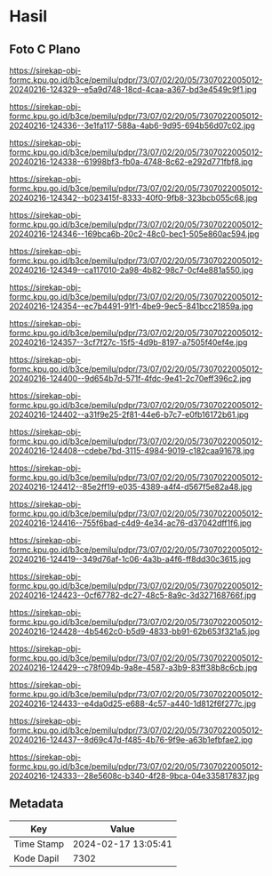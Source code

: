 # Hasil

## Foto C Plano

https://sirekap-obj-formc.kpu.go.id/b3ce/pemilu/pdpr/73/07/02/20/05/7307022005012-20240216-124329--e5a9d748-18cd-4caa-a367-bd3e4549c9f1.jpg

https://sirekap-obj-formc.kpu.go.id/b3ce/pemilu/pdpr/73/07/02/20/05/7307022005012-20240216-124336--3e1fa117-588a-4ab6-9d95-694b56d07c02.jpg

https://sirekap-obj-formc.kpu.go.id/b3ce/pemilu/pdpr/73/07/02/20/05/7307022005012-20240216-124338--61998bf3-fb0a-4748-8c62-e292d771fbf8.jpg

https://sirekap-obj-formc.kpu.go.id/b3ce/pemilu/pdpr/73/07/02/20/05/7307022005012-20240216-124342--b023415f-8333-40f0-9fb8-323bcb055c68.jpg

https://sirekap-obj-formc.kpu.go.id/b3ce/pemilu/pdpr/73/07/02/20/05/7307022005012-20240216-124346--169bca6b-20c2-48c0-bec1-505e860ac594.jpg

https://sirekap-obj-formc.kpu.go.id/b3ce/pemilu/pdpr/73/07/02/20/05/7307022005012-20240216-124349--ca117010-2a98-4b82-98c7-0cf4e881a550.jpg

https://sirekap-obj-formc.kpu.go.id/b3ce/pemilu/pdpr/73/07/02/20/05/7307022005012-20240216-124354--ec7b4491-91f1-4be9-9ec5-841bcc21859a.jpg

https://sirekap-obj-formc.kpu.go.id/b3ce/pemilu/pdpr/73/07/02/20/05/7307022005012-20240216-124357--3cf7f27c-15f5-4d9b-8197-a7505f40ef4e.jpg

https://sirekap-obj-formc.kpu.go.id/b3ce/pemilu/pdpr/73/07/02/20/05/7307022005012-20240216-124400--9d654b7d-571f-4fdc-9e41-2c70eff396c2.jpg

https://sirekap-obj-formc.kpu.go.id/b3ce/pemilu/pdpr/73/07/02/20/05/7307022005012-20240216-124402--a31f9e25-2f81-44e6-b7c7-e0fb16172b61.jpg

https://sirekap-obj-formc.kpu.go.id/b3ce/pemilu/pdpr/73/07/02/20/05/7307022005012-20240216-124408--cdebe7bd-3115-4984-9019-c182caa91678.jpg

https://sirekap-obj-formc.kpu.go.id/b3ce/pemilu/pdpr/73/07/02/20/05/7307022005012-20240216-124412--85e2ff19-e035-4389-a4f4-d567f5e82a48.jpg

https://sirekap-obj-formc.kpu.go.id/b3ce/pemilu/pdpr/73/07/02/20/05/7307022005012-20240216-124416--755f6bad-c4d9-4e34-ac76-d37042dff1f6.jpg

https://sirekap-obj-formc.kpu.go.id/b3ce/pemilu/pdpr/73/07/02/20/05/7307022005012-20240216-124419--349d76af-1c06-4a3b-a4f6-ff8dd30c3615.jpg

https://sirekap-obj-formc.kpu.go.id/b3ce/pemilu/pdpr/73/07/02/20/05/7307022005012-20240216-124423--0cf67782-dc27-48c5-8a9c-3d327168766f.jpg

https://sirekap-obj-formc.kpu.go.id/b3ce/pemilu/pdpr/73/07/02/20/05/7307022005012-20240216-124428--4b5462c0-b5d9-4833-bb91-62b653f321a5.jpg

https://sirekap-obj-formc.kpu.go.id/b3ce/pemilu/pdpr/73/07/02/20/05/7307022005012-20240216-124429--c78f094b-9a8e-4587-a3b9-83ff38b8c6cb.jpg

https://sirekap-obj-formc.kpu.go.id/b3ce/pemilu/pdpr/73/07/02/20/05/7307022005012-20240216-124433--e4da0d25-e688-4c57-a440-1d812f6f277c.jpg

https://sirekap-obj-formc.kpu.go.id/b3ce/pemilu/pdpr/73/07/02/20/05/7307022005012-20240216-124437--8d69c47d-f485-4b76-9f9e-a63b1efbfae2.jpg

https://sirekap-obj-formc.kpu.go.id/b3ce/pemilu/pdpr/73/07/02/20/05/7307022005012-20240216-124333--28e5608c-b340-4f28-9bca-04e335817837.jpg


## Metadata

| Key        | Value               |
| ---------- | ------------------- |
| Time Stamp | 2024-02-17 13:05:41 |
| Kode Dapil | 7302                |



